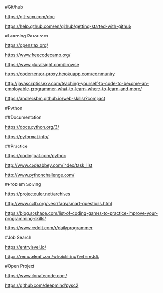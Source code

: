 #Git/hub

https://git-scm.com/doc

https://help.github.com/en/github/getting-started-with-github

#Learning Resources

https://openstax.org/

https://www.freecodecamp.org/

https://www.pluralsight.com/browse

https://codementor-proxy.herokuapp.com/community

http://javascriptissexy.com/teaching-yourself-to-code-to-become-an-employable-programmer-what-to-learn-where-to-learn-and-more/

https://andreasbm.github.io/web-skills/?compact

#Python

##Documentation

https://docs.python.org/3/

https://pyformat.info/

##Practice

https://codingbat.com/python

http://www.codeabbey.com/index/task_list

http://www.pythonchallenge.com/

#Problem Solving

https://projecteuler.net/archives

http://www.catb.org/~esr/faqs/smart-questions.html

https://blog.soshace.com/list-of-coding-games-to-practice-improve-your-programming-skills/

https://www.reddit.com/r/dailyprogrammer

#Job Search

https://entrylevel.io/

https://remoteleaf.com/whoishiring?ref=reddit

#Open Project

https://www.donatecode.com/

https://github.com/deepmind/pysc2
